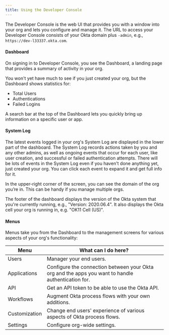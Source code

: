 ```yaml
---
title: Using the Developer Console
---
```


The Developer Console is the web UI that provides you with a window into your org and lets you configure and manage it. The URL to access your Developer Console consists of your Okta domain plus `-admin`, e.g., `https://dev-l33337.okta.com`.

#### Dashboard

On signing in to Developer Console, you see the Dashboard, a landing page that provides a summary of activity in your org.

You won't yet have much to see if you just created your org, but the Dashboard shows statistics for:
 - Total Users 
 - Authentications
 - Failed Logins

A search bar at the top of the Dashboard lets you quickly bring up information on a specific user or app.

#### System Log

The latest events logged in your org's System Log are displayed in the lower part of the dashboard. The System Log records actions taken by you and any other admins, as well as ongoing events that occur for each user, like user creation, and successful or failed authentication attempts. There will be lots of events in the System Log even if you haven't done anything yet, just created your org. You can click each event to expand it and get full info for it.

In the upper-right corner of the screen, you can see the domain of the org you’re in. This can be handy if you manage multiple orgs.

The footer of the dashboard displays the version of the Okta system that you're currently running, e.g., "Version: 2020.06.4". It also displays the Okta cell your org is running in, e.g. "OK11 Cell (US)".

#### Menus

Menus take you from the Dashboard to the management screens for various aspects of your org's functionality:

| Menu          | What can I do here?                                                                                |
|---------------|----------------------------------------------------------------------------------------------------|
| Users         | Manager your end users.                                                                            |
| Applications  | Configure the connection between your Okta org and the apps you want to handle authentication for. |
| API           | Get an API token to be able to use the Okta API.                                                   |
| Workflows     | Augment Okta process flows with your own additions.                                                |
| Customization | Change end users' experience of various aspects of Okta process flows.                             |
| Settings      | Configure org-wide settings.  | 

<NextSectionLink/>
    
